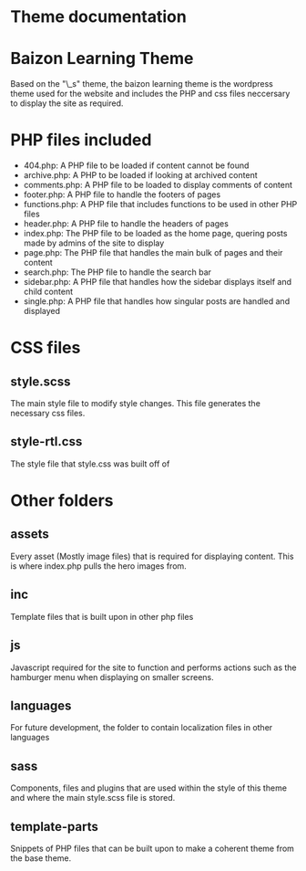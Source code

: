 # Theme documentation
<h1>Baizon Learning Theme</h1>
Based on the "\_s" theme, the baizon learning theme is the wordpress theme used for the website and includes the PHP and css files neccersary to display the site as required. 
<h1>PHP files included</h1>
<ul>
    <li>404.php: A PHP file to be loaded if content cannot be found</li>
    <li>archive.php: A PHP to be loaded if looking at archived content</li>
    <li>comments.php: A PHP file to be loaded to display comments of content</li>
    <li>footer.php: A PHP file to handle the footers of pages</li>
    <li>functions.php: A PHP file that includes functions to be used in other PHP files</li>
    <li>header.php: A PHP file to handle the headers of pages</li>
    <li>index.php: The PHP file to be loaded as the home page, quering posts made by admins of the site to display</li>
    <li>page.php: The PHP file that handles the main bulk of pages and their content</li>
    <li>search.php: The PHP file to handle the search bar</li>
    <li>sidebar.php: A PHP file that handles how the sidebar displays itself and child content</li>
    <li>single.php: A PHP file that handles how singular posts are handled and displayed</li>
</ul>

<h1>CSS files</h1>
<h2>style.scss</h2>
The main style file to modify style changes. This file generates the necessary css files.
<h2>style-rtl.css</h2>
The style file that style.css was built off of

<h1>Other folders</h1>
<h2>assets</h2>
Every asset (Mostly image files) that is required for displaying content. This is where index.php pulls the hero images from.
<h2>inc</h2>
Template files that is built upon in other php files
<h2>js</h2>
Javascript required for the site to function and performs actions such as the hamburger menu when displaying on smaller screens.
<h2>languages</h2>
For future development, the folder to contain localization files in other languages
<h2>sass</h2>
Components, files and plugins that are used within the style of this theme and where the main style.scss file is stored.
<h2>template-parts</h2>
Snippets of PHP files that can be built upon to make a coherent theme from the base theme.
